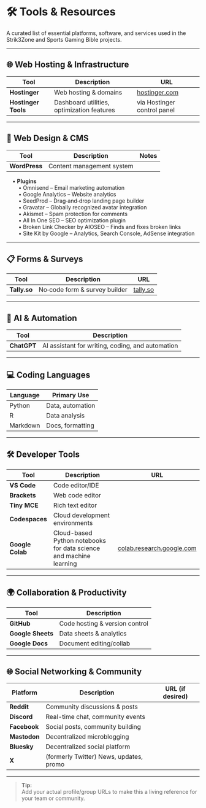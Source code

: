 # 🛠️ Tools & Resources

A curated list of essential platforms, software, and services used in the Strik3Zone and Sports Gaming Bible projects.

---

## 🌐 Web Hosting & Infrastructure

| Tool               | Description                                 | URL                                    |
|--------------------|---------------------------------------------|----------------------------------------|
| **Hostinger**      | Web hosting & domains                       | [hostinger.com](https://hostinger.com) |
| **Hostinger Tools**| Dashboard utilities, optimization features  | via Hostinger control panel            |

---

## 🎨 Web Design & CMS

| Tool           | Description                    | Notes                       |
|----------------|--------------------------------|-----------------------------|
| **WordPress**  | Content management system      |                             |

&nbsp;&nbsp;&nbsp;&nbsp;• **Plugins**  
&nbsp;&nbsp;&nbsp;&nbsp;&nbsp;&nbsp;&nbsp;&nbsp;• Omnisend – Email marketing automation  
&nbsp;&nbsp;&nbsp;&nbsp;&nbsp;&nbsp;&nbsp;&nbsp;• Google Analytics – Website analytics  
&nbsp;&nbsp;&nbsp;&nbsp;&nbsp;&nbsp;&nbsp;&nbsp;• SeedProd – Drag‑and‑drop landing page builder  
&nbsp;&nbsp;&nbsp;&nbsp;&nbsp;&nbsp;&nbsp;&nbsp;• Gravatar – Globally recognized avatar integration  
&nbsp;&nbsp;&nbsp;&nbsp;&nbsp;&nbsp;&nbsp;&nbsp;• Akismet – Spam protection for comments  
&nbsp;&nbsp;&nbsp;&nbsp;&nbsp;&nbsp;&nbsp;&nbsp;• All In One SEO – SEO optimization plugin  
&nbsp;&nbsp;&nbsp;&nbsp;&nbsp;&nbsp;&nbsp;&nbsp;• Broken Link Checker by AIOSEO – Finds and fixes broken links  
&nbsp;&nbsp;&nbsp;&nbsp;&nbsp;&nbsp;&nbsp;&nbsp;• Site Kit by Google – Analytics, Search Console, AdSense integration  

---

## 📋 Forms & Surveys

| Tool        | Description                                | URL                    |
|-------------|--------------------------------------------|------------------------|
| **Tally.so**| No‑code form & survey builder              | [tally.so](https://tally.so) |

---

## 🤖 AI & Automation

| Tool         | Description                                      |
|--------------|-------------------------------------------------|
| **ChatGPT**  | AI assistant for writing, coding, and automation |

---

## 💻 Coding Languages

| Language  | Primary Use      |
|-----------|------------------|
| Python    | Data, automation |
| R         | Data analysis    |
| Markdown  | Docs, formatting |

---

## 🛠️ Developer Tools

| Tool             | Description                                                      | URL                                    |
|------------------|------------------------------------------------------------------|----------------------------------------|
| **VS Code**      | Code editor/IDE                                                  |                                        |
| **Brackets**     | Web code editor                                                  |                                        |
| **Tiny MCE**     | Rich text editor                                                 |                                        |
| **Codespaces**   | Cloud development environments                                   |                                        |
| **Google Colab** | Cloud-based Python notebooks for data science and machine learning| [colab.research.google.com](https://colab.research.google.com) |

---

## 🌍 Collaboration & Productivity

| Tool             | Description                        |
|------------------|-----------------------------------|
| **GitHub**       | Code hosting & version control     |
| **Google Sheets**| Data sheets & analytics            |
| **Google Docs**  | Document editing/collab            |

---

## 🌐 Social Networking & Community

| Platform     | Description                                | URL (if desired)                |
|--------------|--------------------------------------------|---------------------------------|
| **Reddit**   | Community discussions & posts              |                                 |
| **Discord**  | Real-time chat, community events           |                                 |
| **Facebook** | Social posts, community building           |                                 |
| **Mastodon** | Decentralized microblogging                |                                 |
| **Bluesky**  | Decentralized social platform              |                                 |
| **X**        | (formerly Twitter) News, updates, promo    |                                 |

---

> **Tip:**  
> Add your actual profile/group URLs to make this a living reference for your team or community.
